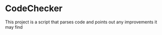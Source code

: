 # CodeChecker
This project is a script that parses code and points out any improvements it may find
